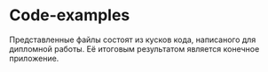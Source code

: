 # Code-examples

Представленные файлы состоят из кусков кода, написаного для дипломной работы. Её итоговым результатом является конечное приложение.
